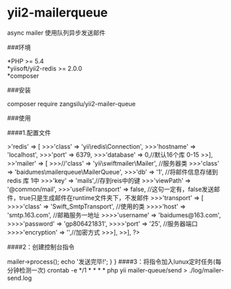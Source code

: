 # yii2-mailerqueue
async mailer
使用队列异步发送邮件

###环境

*PHP >= 5.4<br>
*yiisoft/yii2-redis >= 2.0.0<br>
*composer<br>

###安装<br>

composer require zangsilu/yii2-mailer-queue<br>

###使用<br>

####1.配置文件<br>

<?php
>>'redis' => [
>>>'class' => 'yii\redis\Connection',
>>>'hostname' => 'localhost',
>>>'port' => 6379,
>>>'database' => 0,//默认16个库 0-15
>>],
>>'mailer' => [
>>>//'class' => 'yii\swiftmailer\Mailer', //服务器类
>>>'class' => 'baidumes\mailerqueue\MailerQueue', 
>>>'db' => '1', //将邮件信息存储到redis 库 1中
>>>'key' => 'mails',//存到reis中的键
>>>'viewPath' => '@common/mail',
>>>'useFileTransport' => false, //这句一定有，false发送邮件，true只是生成邮件在runtime文件夹下，不发邮件
>>>'transport' => [
>>>>'class' => 'Swift_SmtpTransport', //使用的类
>>>>'host' => 'smtp.163.com', //邮箱服务一地址
>>>>'username' => 'baidumes@163.com',
>>>>'password' => 'gp806421831',
>>>>'port' => '25', //服务器端口
>>>>'encryption' => '',//加密方式
>>>],
>>],
?>

####2：创建控制台指令

<?php
namespace console\controllers;

use yii\console\Controller;
use yii;

class MailerController extends Controller {
    public function actionSend() {
        Yii::$app->mailer->process();
        echo '发送完毕!';
    }
}
####3：将指令加入lunux定时任务(每分钟检测一次)
crontab -e
*/1 * * * * php yii mailer-queue/send > ./log/mailer-send.log
